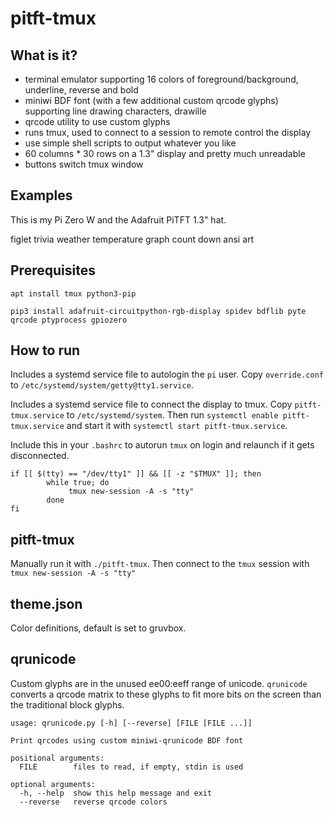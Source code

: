 # pitft-tmux

## What is it?

* terminal emulator supporting 16 colors of foreground/background, underline, reverse and bold
* miniwi BDF font (with a few additional custom qrcode glyphs) supporting line drawing characters, drawille
* qrcode utility to use custom glyphs
* runs tmux, used to connect to a session to remote control the display
* use simple shell scripts to output whatever you like
* 60 columns * 30 rows on a 1.3" display and pretty much unreadable 
* buttons switch tmux window

## Examples

This is my Pi Zero W and the Adafruit PiTFT 1.3" hat.

figlet
trivia
weather
temperature graph
count down
ansi art


## Prerequisites

`apt install tmux python3-pip`

`pip3 install adafruit-circuitpython-rgb-display spidev bdflib pyte qrcode ptyprocess gpiozero`

## How to run

Includes a systemd service file to autologin the `pi` user. Copy `override.conf` to `/etc/systemd/system/getty@tty1.service`.

Includes a systemd service file to connect the display to tmux. Copy `pitft-tmux.service` to `/etc/systemd/system`. Then run `systemctl enable pitft-tmux.service` and start it with `systemctl start pitft-tmux.service`.

Include this in your `.bashrc` to autorun `tmux` on login and relaunch if it gets disconnected.

```
if [[ $(tty) == "/dev/tty1" ]] && [[ -z "$TMUX" ]]; then 
        while true; do      
             tmux new-session -A -s "tty"
        done         
fi        
```

## pitft-tmux

Manually run it with `./pitft-tmux`. Then connect to the `tmux` session with `tmux new-session -A -s "tty"`

## theme.json

Color definitions, default is set to gruvbox.

## qrunicode

Custom glyphs are in the unused ee00:eeff range of unicode. `qrunicode` converts a qrcode matrix to these glyphs to fit more bits on the screen than the traditional block glyphs.


```
usage: qrunicode.py [-h] [--reverse] [FILE [FILE ...]]

Print qrcodes using custom miniwi-qrunicode BDF font

positional arguments:
  FILE        files to read, if empty, stdin is used

optional arguments:
  -h, --help  show this help message and exit
  --reverse   reverse qrcode colors
```
